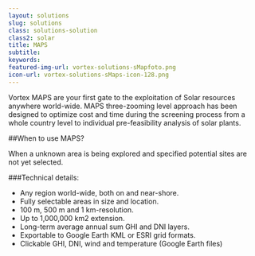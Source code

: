 ```yaml
---
layout: solutions
slug: solutions
class: solutions-solution
class2: solar
title: MAPS
subtitle:
keywords:
featured-img-url: vortex-solutions-sMapfoto.png
icon-url: vortex-solutions-sMaps-icon-128.png
---
```


<p class="lead">Vortex MAPS are your first gate to the exploitation of Solar resources anywhere world-wide. MAPS three-zooming level approach has been designed to optimize cost and time during the screening process from a whole country level to individual pre-feasibility analysis of solar plants.</p>

##When to use MAPS?

When a unknown area is being explored and specified potential sites are not yet selected.

###Technical details:

- Any region world-wide, both on and near-shore.
- Fully selectable areas in size and location.
- 100 m, 500 m and 1 km-resolution.
- Up to 1,000,000 km2 extension.
- Long-term average annual sum GHI and DNI layers.
- Exportable to Google Earth KML or ESRI grid formats.
- Clickable GHI, DNI, wind and temperature (Google Earth files)
